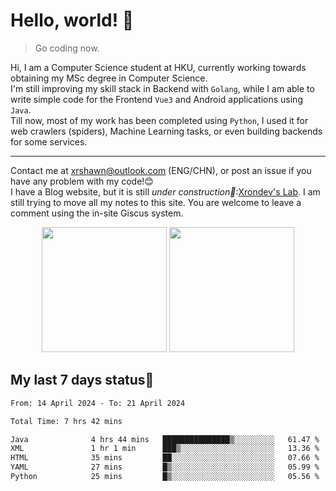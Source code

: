 # Hello, world! 🥰
> Go coding now.
  
Hi, I am a Computer Science student at HKU, currently working towards obtaining my MSc degree in Computer Science.  
I'm still improving my skill stack in Backend with `Golang`, while I am able to write simple code for the Frontend `Vue3` and Android applications using `Java`.  
Till now, most of my work has been completed using `Python`, I used it for web crawlers (spiders), Machine Learning tasks, or even building backends for some services.

-------
Contact me at xrshawn@outlook.com (ENG/CHN), or post an issue if you have any problem with my code!😊  
I have a Blog website, but it is still *under construction🚧*:[Xrondev's Lab](http://lab.xrondev.top/). I am still trying to move all my notes to this site. You are welcome to leave a comment using the in-site Giscus system.

<div align="center">
<div><img src="https://github-readme-stats.vercel.app/api?username=Xrondev&count_private=true" height="200px"/> <img src="https://github-readme-stats.vercel.app/api/top-langs/?username=Xrondev" height="200px"/></div>
</div>
<div align="center"></div>  

## My last 7 days status🧐

<!--START_SECTION:waka-->

```txt
From: 14 April 2024 - To: 21 April 2024

Total Time: 7 hrs 42 mins

Java              4 hrs 44 mins   ███████████████▒░░░░░░░░░   61.47 %
XML               1 hr 1 min      ███▒░░░░░░░░░░░░░░░░░░░░░   13.36 %
HTML              35 mins         ██░░░░░░░░░░░░░░░░░░░░░░░   07.66 %
YAML              27 mins         █▒░░░░░░░░░░░░░░░░░░░░░░░   05.99 %
Python            25 mins         █▒░░░░░░░░░░░░░░░░░░░░░░░   05.56 %
```

<!--END_SECTION:waka-->
